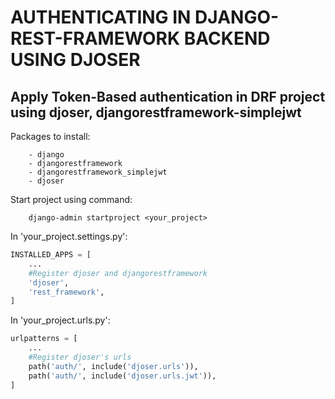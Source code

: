 # AUTHENTICATING IN DJANGO-REST-FRAMEWORK BACKEND USING DJOSER

## Apply Token-Based authentication in DRF project using djoser, djangorestframework-simplejwt

Packages to install:
```
    - django
    - djangorestframework
    - djangorestframework_simplejwt
    - djoser
```

Start project using command:
```
    django-admin startproject <your_project>
```

In 'your_project.settings.py':
```python
INSTALLED_APPS = [
    ...
    #Register djoser and djangorestframework
    'djoser',
    'rest_framework',
]
```

In 'your_project.urls.py':
```python
urlpatterns = [
    ...
    #Register djoser's urls
    path('auth/', include('djoser.urls')),
    path('auth/', include('djoser.urls.jwt')),
]
```
